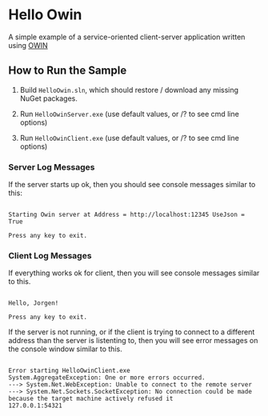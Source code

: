 ﻿# Hello Owin

A simple example of a service-oriented client-server application written using [OWIN](http://owin.org)

## How to Run the Sample

1. Build `HelloOwin.sln`, which should restore / download any missing NuGet packages.

2. Run `HelloOwinServer.exe` (use default values, or /? to see cmd line options)
   
3. Run `HelloOwinClient.exe` (use default values, or /? to see cmd line options)


### Server Log Messages 

If the server starts up ok, then you should see console messages similar to this:

``` console

Starting Owin server at Address = http://localhost:12345 UseJson = True

Press any key to exit.

```

### Client Log Messages 

   If everything works ok for client, then you will see console messages similar to this.

``` console

Hello, Jorgen!

Press any key to exit.

```

If the server is not running, 
or if the client is trying to connect to a different address than the server is listenting to,
then you will see error messages on the console window similar to this.

``` console

Error starting HelloOwinClient.exe
System.AggregateException: One or more errors occurred. 
---> System.Net.WebException: Unable to connect to the remote server 
---> System.Net.Sockets.SocketException: No connection could be made because the target machine actively refused it 
127.0.0.1:54321

```
